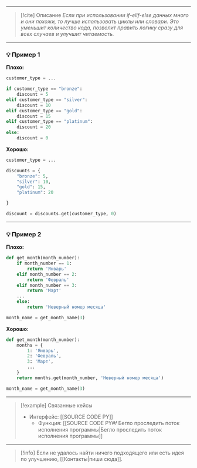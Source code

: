 ***

> [!cite] Описание
>_Если при использовании if-elif-else данных много и они похожи, то лучше использовать циклы или словари. Это уменьшит количество кода, позволит править логику сразу для всех случаев и улучшит читаемость._

***
### 💡 Пример 1


**Плохо:**
```python
customer_type = ...

if customer_type == "bronze":
    discount = 5
elif customer_type == "silver":
    discount = 10
elif customer_type == "gold":
    discount = 15
elif customer_type == "platinum":
    discount = 20
else:
    discount = 0
```

**Хорошо:**
```python
customer_type = ...

discounts = {
	"bronze": 5,
	"silver": 10,
	"gold": 15,
	"platinum": 20

}

discount = discounts.get(customer_type, 0)
```

***
### 💡 Пример 2


**Плохо:**
```python
def get_month(month_number):
	if month_number == 1:
		return 'Январь'
	elif month_number == 2:
		return 'Февраль'
	elif month_number == 3:
		return 'Март'
	...
	else:
		return 'Неверный номер месяца'

month_name = get_month_name(3)
```

**Хорошо:**
```python
def get_month(month_number):
	months = {
		1: 'Январь',
		2: 'Февраль',
		3: 'Март',
		...
	}
	return months.get(month_number, 'Неверный номер месяца')

month_name = get_month_name(3)
```

***

> [!example] Связанные кейсы
>- Интерфейс: [[SOURCE CODE PY]]
>	- Функция: [[SOURCE CODE PY#𝑓 Бегло проследить поток исполнения программы|Бегло проследить поток исполнения программы]]

***

> [!info]
> Если не удалось найти ничего подходящего или есть идея по улучшению, [[Контакты|пиши сюда]].
